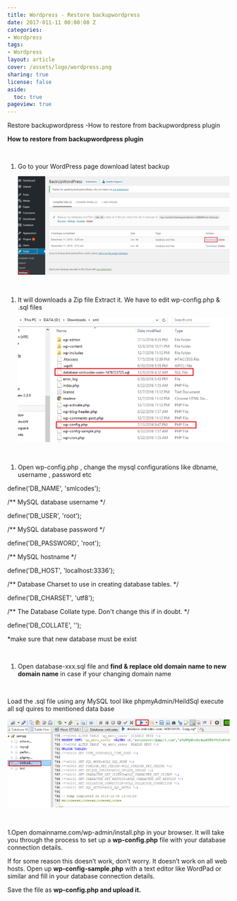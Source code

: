 ```yaml
---
title: Wordpress - Restore backupwordpress
date: 2017-011-11 00:00:00 Z
categories:
- Wordpress
tags:
- Wordpress
layout: article
cover: /assets/logo/wordpress.png
sharing: true
license: false
aside:
  toc: true
pageview: true
---
```


Restore backupwordpress -How to restore from backupwordpress plugin

**How to restore from backupwordpress plugin**

 

1.  Go to your WordPress page download latest backup

    ![http://localhost:6666/sml/wp-content/uploads/2016/12/image1-1.png](media/47e50b7abccadda3f1f1b1e7934797dc.png)

 

1.  It will downloads a Zip file Extract it. We have to edit wp-config.php &
    .sql files

    ![http://localhost:6666/sml/wp-content/uploads/2016/12/image2-1.png](media/7e3602e5ac9b5a685ff76ec4922276e0.png)

 

1.  Open wp-config.php , change the mysql configurations like dbname, username ,
    password etc

define('DB_NAME', 'smlcodes');

/\*\* MySQL database username \*/

define('DB_USER', 'root');

/\*\* MySQL database password \*/

define('DB_PASSWORD', 'root');

/\*\* MySQL hostname \*/

define('DB_HOST', 'localhost:3336');

/\*\* Database Charset to use in creating database tables. \*/

define('DB_CHARSET', 'utf8');

/\*\* The Database Collate type. Don't change this if in doubt. \*/

define('DB_COLLATE', '');

\*make sure that new database must be exist

 

1.  Open database-xxx.sql file and **find & replace old domain name to new
    domain name** in case if your changing domain name

 

Load the .sql file using any MySQL tool like phpmyAdmin/HeildSql execute all
    sql quires to mentioned data base

![http://localhost:6666/sml/wp-content/uploads/2016/12/image3-1.png](media/18ce78f0b4e5b1e4751543a91496cf3c.png)

 

1.Open domainname.com/wp-admin/install.php in your browser. It will take you
    through the process to set up a **wp-config.php** file with your database
    connection details.



If for some reason this doesn’t work, don’t worry. It doesn’t work on all web
hosts. Open up **wp-config-sample.php** with a text editor like WordPad or
similar and fill in your database connection details.

Save the file as **wp-config.php and upload it.**

